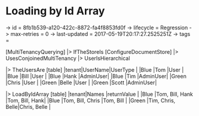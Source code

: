 # Loading by Id Array

-> id = 8fb1b539-a120-422c-8872-fa4f8853fd0f
-> lifecycle = Regression
-> max-retries = 0
-> last-updated = 2017-05-19T20:17:27.2525251Z
-> tags = 

[MultiTenancyQuerying]
|> IfTheStoreIs
    [ConfigureDocumentStore]
    |> UsesConjoinedMultiTenancy
    |> UserIsHierarchical

|> TheUsersAre
    [table]
    |tenant|UserName|UserType |
    |Blue  |Tom     |User     |
    |Blue  |Bill    |User     |
    |Blue  |Hank    |AdminUser|
    |Blue  |Tim     |AdminUser|
    |Green |Chris   |User     |
    |Green |Belle   |User     |
    |Green |Scott   |AdminUser|

|> LoadByIdArray
    [table]
    |tenant|Names            |returnValue    |
    |Blue  |Tom, Bill, Hank  |Tom, Bill, Hank|
    |Blue  |Tom, Bill, Chris |Tom, Bill      |
    |Green |Tim, Chris, Belle|Chris, Belle   |

~~~
